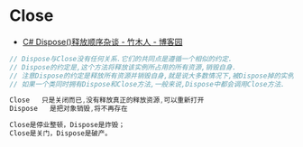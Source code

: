 # Close

- [C# Dispose()释放顺序杂谈 - 竹木人 - 博客园](https://www.cnblogs.com/lonelyDog/archive/2012/02/17/2355430.html)

```c#
// Dispose与Close没有任何关系.它们的共同点是遵循一个相似的约定.
// Dispose的约定是,这个方法将释放该实例所占用的所有资源,销毁自身.
// 注意Dispose的约定是释放所有资源并销毁自身,就是说大多数情况下,被Dispose掉的实例都不应该被再次使用.
// 如果一个类同时拥有Dispose和Close方法,一般来说,Dispose中都会调用Close方法.

Close   只是关闭而已,没有释放真正的释放资源,可以重新打开
Dispose   是把对象销毁,将不再存在

Close是停业整顿，Dispose是炸毁；
Close是关门，Dispose是破产。
```
